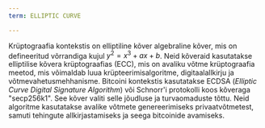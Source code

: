 ```yaml
---
term: ELLIPTIC CURVE

---
```

Krüptograafia kontekstis on elliptiline kõver algebraline kõver, mis on defineeritud võrrandiga kujul $y^2 = x^3 + ax + b$. Neid kõveraid kasutatakse elliptilise kõvera krüptograafias (ECC), mis on avaliku võtme krüptograafia meetod, mis võimaldab luua krüpteerimisalgoritme, digitaalallkirju ja võtmevahetusmehhanisme. Bitcoini kontekstis kasutatakse ECDSA (*Elliptic Curve Digital Signature Algorithm*) või Schnorr'i protokolli koos kõveraga "secp256k1". See kõver valiti selle jõudluse ja turvaomaduste tõttu. Neid algoritme kasutatakse avalike võtmete genereerimiseks privaatvõtmetest, samuti tehingute allkirjastamiseks ja seega bitcoinide avamiseks.